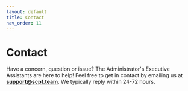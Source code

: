 ```yaml
---
layout: default
title: Contact
nav_order: 11
---
```


# Contact
Have a concern, question or issue? The Administrator's Executive Assistants are here to help! Feel free to get in contact by emailing us at **support@scpf.team**. We typically reply within 24-72 hours.